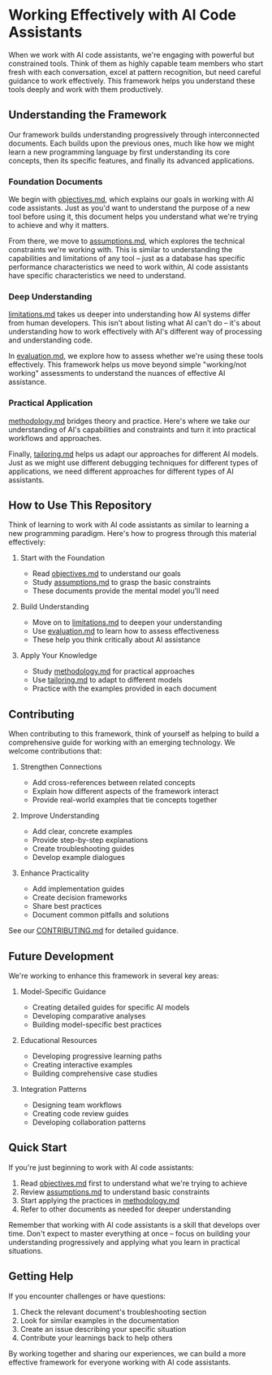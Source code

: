 # Working Effectively with AI Code Assistants

When we work with AI code assistants, we're engaging with powerful but constrained tools. Think of them as highly capable team members who start fresh with each conversation, excel at pattern recognition, but need careful guidance to work effectively. This framework helps you understand these tools deeply and work with them productively.

## Understanding the Framework

Our framework builds understanding progressively through interconnected documents. Each builds upon the previous ones, much like how we might learn a new programming language by first understanding its core concepts, then its specific features, and finally its advanced applications.

### Foundation Documents

We begin with [objectives.md](docs/objectives.md), which explains our goals in working with AI code assistants. Just as you'd want to understand the purpose of a new tool before using it, this document helps you understand what we're trying to achieve and why it matters.

From there, we move to [assumptions.md](docs/assumptions.md), which explores the technical constraints we're working with. This is similar to understanding the capabilities and limitations of any tool – just as a database has specific performance characteristics we need to work within, AI code assistants have specific characteristics we need to understand.

### Deep Understanding

[limitations.md](docs/limitations.md) takes us deeper into understanding how AI systems differ from human developers. This isn't about listing what AI can't do – it's about understanding how to work effectively with AI's different way of processing and understanding code.

In [evaluation.md](docs/evaluation.md), we explore how to assess whether we're using these tools effectively. This framework helps us move beyond simple "working/not working" assessments to understand the nuances of effective AI assistance.

### Practical Application

[methodology.md](docs/methodology.md) bridges theory and practice. Here's where we take our understanding of AI's capabilities and constraints and turn it into practical workflows and approaches.

Finally, [tailoring.md](docs/tailoring.md) helps us adapt our approaches for different AI models. Just as we might use different debugging techniques for different types of applications, we need different approaches for different types of AI assistants.

## How to Use This Repository

Think of learning to work with AI code assistants as similar to learning a new programming paradigm. Here's how to progress through this material effectively:

1. Start with the Foundation
   - Read [objectives.md](docs/objectives.md) to understand our goals
   - Study [assumptions.md](docs/assumptions.md) to grasp the basic constraints
   - These documents provide the mental model you'll need

2. Build Understanding
   - Move on to [limitations.md](docs/limitations.md) to deepen your understanding
   - Use [evaluation.md](docs/evaluation.md) to learn how to assess effectiveness
   - These help you think critically about AI assistance

3. Apply Your Knowledge
   - Study [methodology.md](docs/methodology.md) for practical approaches
   - Use [tailoring.md](docs/tailoring.md) to adapt to different models
   - Practice with the examples provided in each document

## Contributing

When contributing to this framework, think of yourself as helping to build a comprehensive guide for working with an emerging technology. We welcome contributions that:

1. Strengthen Connections
   - Add cross-references between related concepts
   - Explain how different aspects of the framework interact
   - Provide real-world examples that tie concepts together

2. Improve Understanding
   - Add clear, concrete examples
   - Provide step-by-step explanations
   - Create troubleshooting guides
   - Develop example dialogues

3. Enhance Practicality
   - Add implementation guides
   - Create decision frameworks
   - Share best practices
   - Document common pitfalls and solutions

See our [CONTRIBUTING.md](docs/CONTRIBUTING.md) for detailed guidance.

## Future Development

We're working to enhance this framework in several key areas:

1. Model-Specific Guidance
   - Creating detailed guides for specific AI models
   - Developing comparative analyses
   - Building model-specific best practices

2. Educational Resources
   - Developing progressive learning paths
   - Creating interactive examples
   - Building comprehensive case studies

3. Integration Patterns
   - Designing team workflows
   - Creating code review guides
   - Developing collaboration patterns

## Quick Start

If you're just beginning to work with AI code assistants:

1. Read [objectives.md](docs/objectives.md) first to understand what we're trying to achieve
2. Review [assumptions.md](docs/assumptions.md) to understand basic constraints
3. Start applying the practices in [methodology.md](docs/methodology.md)
4. Refer to other documents as needed for deeper understanding

Remember that working with AI code assistants is a skill that develops over time. Don't expect to master everything at once – focus on building your understanding progressively and applying what you learn in practical situations.

## Getting Help

If you encounter challenges or have questions:

1. Check the relevant document's troubleshooting section
2. Look for similar examples in the documentation
3. Create an issue describing your specific situation
4. Contribute your learnings back to help others

By working together and sharing our experiences, we can build a more effective framework for everyone working with AI code assistants.
